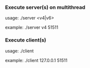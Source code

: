 ### Execute server(s) on multithread
usage: ./server <v4|v6> <server port>

example: ./server v4 51511


### Execute client(s)
usage: ./client <server IP> <server port>

example: ./client 127.0.0.1 51511


